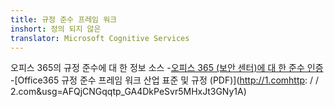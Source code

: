 ```yaml
---
title: 규정 준수 프레임 워크
inshort: 정의 되지 않은
translator: Microsoft Cognitive Services
---
```


오피스 365의 규정 준수에 대 한 정보 소스
-[오피스 365 (보안 센터)에 대 한 준수 인증](https://products.office.com/en-us/business/office-365-trust-center-compliance-certifications)
-[Office365 규정 준수 프레임 워크 산업 표준 및 규정 (PDF)](http://1.comhttp: / / 2.com&usg=AFQjCNGqqtp_GA4DkPeSvr5MHxJt3GNy1A)

